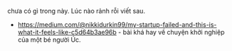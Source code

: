chưa có gì trong này. Lúc nào rảnh rỗi viết sau.

- https://medium.com/@nikkidurkin99/my-startup-failed-and-this-is-what-it-feels-like-c5d64b3ae96b - bài khá hay về chuyện khởi nghiệp của một bé người Úc. 

